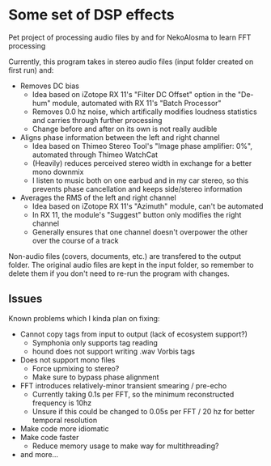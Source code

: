 # Some set of DSP effects
Pet project of processing audio files by and for NekoAlosma to learn FFT processing

Currently, this program takes in stereo audio files (input folder created on first run) and:
* Removes DC bias
  * Idea based on iZotope RX 11's "Filter DC Offset" option in the "De-hum" module, automated with RX 11's "Batch Processor"
  * Removes 0.0 hz noise, which artifically modifies loudness statistics and carries through further processing
  * Change before and after on its own is not really audible
* Aligns phase information between the left and right channel
  * Idea based on Thimeo Stereo Tool's "Image phase amplifier: 0%", automated through Thimeo WatchCat
  * (Heavily) reduces perceived stereo width in exchange for a better mono downmix
  * I listen to music both on one earbud and in my car stereo, so this prevents phase cancellation and keeps side/stereo information
* Averages the RMS of the left and right channel
  * Idea based on iZotope RX 11's "Azimuth" module, can't be automated
  * In RX 11, the module's "Suggest" button only modifies the right channel
  * Generally ensures that one channel doesn't overpower the other over the course of a track

Non-audio files (covers, documents, etc.) are transfered to the output folder. The original audio files are kept in the input folder, so remember to delete them if you don't need to re-run the program with changes.

## Issues
Known problems which I kinda plan on fixing:
* Cannot copy tags from input to output (lack of ecosystem support?)
  * Symphonia only supports tag reading
  * hound does not support writing .wav Vorbis tags
* Does not support mono files
  * Force upmixing to stereo?
  * Make sure to bypass phase alignment
* FFT introduces relatively-minor transient smearing / pre-echo
  * Currently taking 0.1s per FFT, so the minimum reconstructed frequency is 10hz
  * Unsure if this could be changed to 0.05s per FFT / 20 hz for better temporal resolution
* Make code more idiomatic 
* Make code faster
  * Reduce memory usage to make way for multithreading?
* and more...